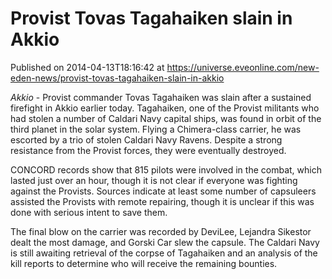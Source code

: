 # Provist Tovas Tagahaiken slain in Akkio
Published on 2014-04-13T18:16:42 at https://universe.eveonline.com/new-eden-news/provist-tovas-tagahaiken-slain-in-akkio

_Akkio_ \- Provist commander Tovas Tagahaiken was slain after a sustained firefight in Akkio earlier today. Tagahaiken, one of the Provist militants who had stolen a number of Caldari Navy capital ships, was found in orbit of the third planet in the solar system. Flying a Chimera-class carrier, he was escorted by a trio of stolen Caldari Navy Ravens. Despite a strong resistance from the Provist forces, they were eventually destroyed.

CONCORD records show that 815 pilots were involved in the combat, which lasted just over an hour, though it is not clear if everyone was fighting against the Provists. Sources indicate at least some number of capsuleers assisted the Provists with remote repairing, though it is unclear if this was done with serious intent to save them.

The final blow on the carrier was recorded by DeviLee, Lejandra Sikestor dealt the most damage, and Gorski Car slew the capsule. The Caldari Navy is still awaiting retrieval of the corpse of Tagahaiken and an analysis of the kill reports to determine who will receive the remaining bounties.
